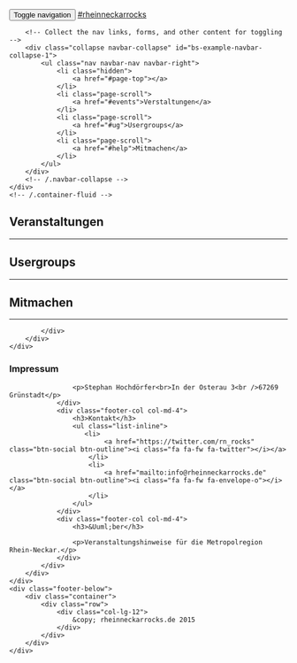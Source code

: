 <!DOCTYPE html>
<html lang="en">
<head>
    <meta charset="utf-8">
    <meta http-equiv="X-UA-Compatible" content="IE=edge">
    <meta name="viewport" content="width=device-width, initial-scale=1">
    <title>#rheinneckarrocks | Was geht ab in der Metropolregion Rhein-Neckar?</title>
    <link href="bower_components/bootstrap/dist/css/bootstrap.min.css" rel="stylesheet">
    <link href="bower_components/font-awesome/css/font-awesome.min.css" rel="stylesheet" type="text/css">
    <link href="http://fonts.googleapis.com/css?family=Montserrat:400,700" rel="stylesheet" type="text/css">
    <link href="http://fonts.googleapis.com/css?family=Lato:400,700,400italic,700italic" rel="stylesheet" type="text/css">
    <link href="styles/rheinneckarrocks.css" rel="stylesheet">
    <!--[if lt IE 9]>
    <script src="bower_components/html5shiv/dist/html5shiv.js"></script>
    <script src="bower_components/respond/dest/respond.min.js"></script>
    <![endif]-->
</head>

<body id="page-top" class="index">

<!-- Navigation -->
<nav class="navbar navbar-default navbar-fixed-top">
    <div class="container">
        <!-- Brand and toggle get grouped for better mobile display -->
        <div class="navbar-header page-scroll">
            <button type="button" class="navbar-toggle" data-toggle="collapse"
                    data-target="#bs-example-navbar-collapse-1">
                <span class="sr-only">Toggle navigation</span>
                <span class="icon-bar"></span>
                <span class="icon-bar"></span>
                <span class="icon-bar"></span>
            </button>
            <a class="navbar-brand" href="#page-top"><span class="green">#rhein</span><span class="yellow">neckar</span><span class="blue">rocks</span></a>
        </div>

        <!-- Collect the nav links, forms, and other content for toggling -->
        <div class="collapse navbar-collapse" id="bs-example-navbar-collapse-1">
            <ul class="nav navbar-nav navbar-right">
                <li class="hidden">
                    <a href="#page-top"></a>
                </li>
                <li class="page-scroll">
                    <a href="#events">Verstaltungen</a>
                </li>
                <li class="page-scroll">
                    <a href="#ug">Usergroups</a>
                </li>
                <li class="page-scroll">
                    <a href="#help">Mitmachen</a>
                </li>
            </ul>
        </div>
        <!-- /.navbar-collapse -->
    </div>
    <!-- /.container-fluid -->
</nav>

<!-- Events Section -->
<section id="events">
    <div class="container">
        <div class="row">
            <div class="col-lg-12 text-center">
                <h2>Veranstaltungen</h2>
                <hr class="star">
            </div>
        </div>
        <div class="row">
            <div class="col-lg-8 col-lg-offset-2 text-center">
                <ul>
                                    </ul>
            </div>
        </div>
    </div>
</section>

<!-- Usergroup Section -->
<section id="ug">
    <div class="container">
        <div class="row">
            <div class="col-lg-12 text-center">
                <h2>Usergroups</h2>
                <hr class="star">
            </div>
        </div>
        <div class="row">
            <div class="col-lg-8 col-lg-offset-2 text-center">
                <ul>
                                    </ul>
            </div>
        </div>
    </div>
</section>

<!-- Help Section -->
<section id="help">
    <div class="container">
        <div class="row">
            <div class="col-lg-12 text-center">
                <h2>Mitmachen</h2>
                <hr class="star">
            </div>
        </div>
        <div class="row">
            <div class="col-lg-4 col-lg-offset-4 text-center">
                
            </div>
        </div>
    </div>
</section>

<!-- Footer -->
<footer class="text-center">
    <div class="footer-above">
        <div class="container">
            <div class="row">
                <div class="footer-col col-md-4">
                    <h3>Impressum</h3>

                    <p>Stephan Hochdörfer<br>In der Osterau 3<br />67269 Grünstadt</p>
                </div>
                <div class="footer-col col-md-4">
                    <h3>Kontakt</h3>
                    <ul class="list-inline">
                       <li>
                            <a href="https://twitter.com/rn_rocks" class="btn-social btn-outline"><i class="fa fa-fw fa-twitter"></i></a>
                        </li>
                        <li>
                            <a href="mailto:info@rheinneckarrocks.de" class="btn-social btn-outline"><i class="fa fa-fw fa-envelope-o"></i></a>
                        </li>
                    </ul>
                </div>
                <div class="footer-col col-md-4">
                    <h3>&Uuml;ber</h3>

                    <p>Veranstaltungshinweise für die Metropolregion Rhein-Neckar.</p>
                </div>
            </div>
        </div>
    </div>
    <div class="footer-below">
        <div class="container">
            <div class="row">
                <div class="col-lg-12">
                    &copy; rheinneckarrocks.de 2015
                </div>
            </div>
        </div>
    </div>
</footer>

<!-- Scroll to Top Button (Only visible on small and extra-small screen sizes) -->
<div class="scroll-top page-scroll visible-xs visible-sm">
    <a class="btn btn-primary" href="#page-top">
        <i class="fa fa-chevron-up"></i>
    </a>
</div>

<script src="bower_components/jquery/dist/jquery.min.js"></script>
<script src="bower_components/bootstrap/dist/js/bootstrap.min.js"></script>
<script type="text/javascript">
(function(i,s,o,g,r,a,m){i['GoogleAnalyticsObject']=r;i[r]=i[r]||function(){
            (i[r].q=i[r].q||[]).push(arguments)},i[r].l=1*new Date();a=s.createElement(o),
        m=s.getElementsByTagName(o)[0];a.async=1;a.src=g;m.parentNode.insertBefore(a,m)
})(window,document,'script','//www.google-analytics.com/analytics.js','ga');
ga('create', 'UA-66669388-1', 'auto');
ga('send', 'pageview');
</script>
</body>
</html>
